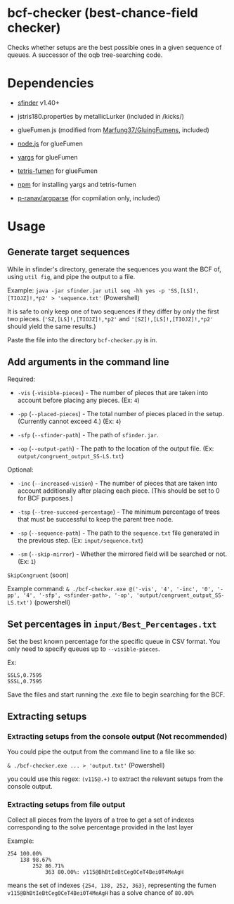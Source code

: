 # bcf-checker (best-chance-field checker)
Checks whether setups are the best possible ones in a given sequence of queues. A successor of the oqb tree-searching code.

# Dependencies
* [sfinder](https://github.com/knewjade/solution-finder/releases/) v1.40+
* jstris180.properties by metallicLurker (included in /kicks/)

* glueFumen.js (modified from [Marfung37/GluingFumens](https://github.com/Marfung37/GluingFumens), included)
* [node.js](https://nodejs.org/en/) for glueFumen
* [yargs](https://yargs.js.org/) for glueFumen
* [tetris-fumen](https://github.com/knewjade/tetris-fumen) for glueFumen
* [npm](https://docs.npmjs.com/downloading-and-installing-node-js-and-npm) for installing yargs and tetris-fumen

* [p-ranav/argparse](https://github.com/p-ranav/argparse) (for copmilation only, included)

# Usage

## Generate target sequences

While in sfinder's directory, generate the sequences you want the BCF of, using ``util fig``, and pipe the output to a file. 

Example: ```java -jar sfinder.jar util seq -hh yes -p 'SS,[LS]!,[TIOJZ]!,*p2' > 'sequence.txt'``` (Powershell)

It is safe to only keep one of two sequences if they differ by only the first two pieces. (``'SZ,[LS]!,[TIOJZ]!,*p2'`` and ``'[SZ]!,[LS]!,[TIOJZ]!,*p2'`` should yield the same results.)

Paste the file into the directory ``bcf-checker.py`` is in.

## Add arguments in the command line

Required:

* ``-vis`` (``-visible-pieces``) - The number of pieces that are taken into account before placing any pieces. (Ex: ``4``)

* ``-pp`` (``--placed-pieces``) - The total number of pieces placed in the setup. (Currently cannot exceed 4.) (Ex: ``4``)

* ``-sfp`` (``--sfinder-path``) - The path of ``sfinder.jar``.

* ``-op`` (``--output-path``) - The path to the location of the output file. (Ex: ``output/congruent_output_SS-LS.txt``)

Optional:

* ``-inc`` (``--increased-vision``) - The number of pieces that are taken into account additionally after placing each piece. (This should be set to 0 for BCF purposes.)

* ``-tsp`` (``--tree-succeed-percentage``) - The minimum percentage of trees that must be successful to keep the parent tree node.

* ``-sp`` (``--sequence-path``) - The path to the ``sequence.txt`` file generated in the previous step. (Ex: ``input/sequence.txt``)

* ``-sm`` (``--skip-mirror``) - Whether the mirrored field will be searched or not. (Ex: ``1``)

``SkipCongruent`` (soon)

Example command: ``& ./bcf-checker.exe @('-vis', '4', '-inc', '0', '-pp', '4', '-sfp', <sfinder-path>, '-op', 'output/congruent_output_SS-LS.txt')`` (powershell)

## Set percentages in ``input/Best_Percentages.txt``

Set the best known percentage for the specific queue in CSV format. You only need to specify queues up to ``--visible-pieces``.

Ex:
```
SSLS,0.7595
SSSL,0.7595
```

Save the files and start running the .exe file to begin searching for the BCF.

## Extracting setups

### Extracting setups from the console output (Not recommended)

You could pipe the output from the command line to a file like so:

```& ./bcf-checker.exe ... > 'output.txt'``` (Powershell)

you could use this regex: ``(v115@.+)`` to extract the relevant setups from the console output.

### Extracting setups from file output
Collect all pieces from the layers of a tree to get a set of indexes corresponding to the solve percentage provided in the last layer

Example:
```
254	100.00%
	138	98.67%
		252	86.71%
			363	80.00%: v115@BhBtIeBtCeg0CeT4Bei0T4MeAgH
```
means the set of indexes ``{254, 138, 252, 363}``, representing the fumen ``v115@BhBtIeBtCeg0CeT4Bei0T4MeAgH`` has a solve chance of ``80.00%``
